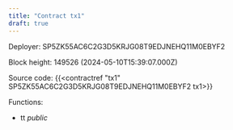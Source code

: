 ```yaml
---
title: "Contract tx1"
draft: true
---
```

Deployer: SP5ZK55AC6C2G3D5KRJG08T9EDJNEHQ11M0EBYF2


 



Block height: 149526 (2024-05-10T15:39:07.000Z)

Source code: {{<contractref "tx1" SP5ZK55AC6C2G3D5KRJG08T9EDJNEHQ11M0EBYF2 tx1>}}

Functions:

* tt _public_
